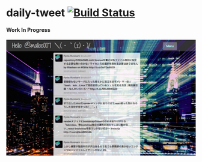 daily-tweet [![Build Status](https://travis-ci.org/ryota-murakami/daily-tweet.svg?branch=clean-OAuthLoginBunde-name)](https://travis-ci.org/ryota-murakami/daily-tweet)
========================
#### Work In Progress

![example](./daily-tweet-example.jpg)
